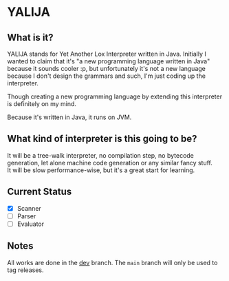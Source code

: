 # YALIJA

## What is it?
YALIJA stands for Yet Another Lox Interpreter written in Java. Initially I wanted to claim that it's "a new programming language written in Java" because it sounds cooler :p, but unfortunately it's not a new language because I don't design the grammars and such, I'm just coding up the interpreter.

Though creating a new programming language by extending this interpreter is definitely on my mind.

Because it's written in Java, it runs on JVM.

## What kind of interpreter is this going to be?
It will be a tree-walk interpreter, no compilation step, no bytecode generation, let alone machine code generation or any similar fancy stuff.
<br> It will be slow performance-wise, but it's a great start for learning.

## Current Status
- [x] Scanner
- [ ] Parser
- [ ] Evaluator

## Notes
All works are done in the [dev](https://github.com/danilhendrasr/yalija/tree/dev) branch. The `main` branch will only be used to tag releases.
